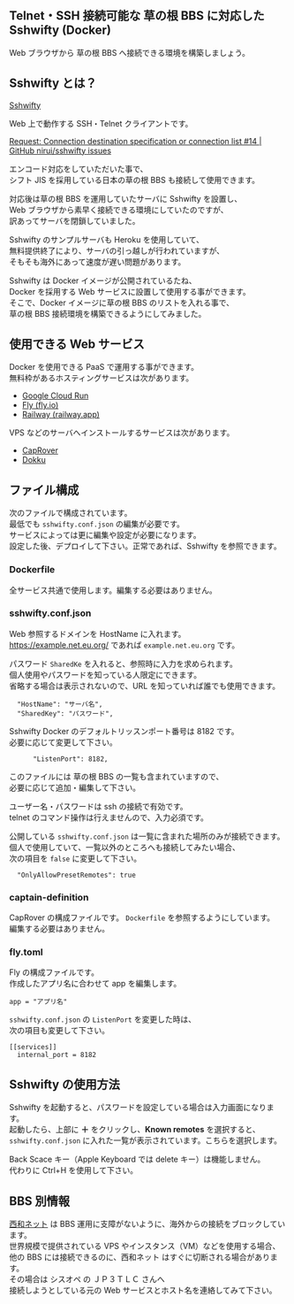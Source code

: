 ## Telnet・SSH 接続可能な 草の根 BBS に対応した Sshwifty (Docker)

Web ブラウザから 草の根 BBS へ接続できる環境を構築しましょう。

## Sshwifty とは？

[Sshwifty](https://github.com/nirui/sshwifty)

Web 上で動作する SSH・Telnet クライアントです。

[Request: Connection destination specification or connection list #14 | GitHub nirui/sshwifty issues](https://github.com/nirui/sshwifty/issues/14)

エンコード対応をしていただいた事で、\
シフト JIS を採用している日本の草の根 BBS も接続して使用できます。

対応後は草の根 BBS を運用していたサーバに Sshwifty を設置し、\
Web ブラウザから素早く接続できる環境にしていたのですが、\
訳あってサーバを閉鎖していました。

Sshwifty のサンプルサーバも Heroku を使用していて、\
無料提供終了により、サーバの引っ越しが行われていますが、\
そもそも海外にあって速度が遅い問題があります。

Sshwifty は Docker イメージが公開されているたね、\
Docker を採用する Web サービスに設置して使用する事ができます。\
そこで、Docker イメージに草の根 BBS のリストを入れる事で、\
草の根 BBS 接続環境を構築できるようにしてみました。

## 使用できる Web サービス

Docker を使用できる PaaS で運用する事ができます。\
無料枠があるホスティングサービスは次があります。

- [Google Cloud Run](https://cloud.google.com/run?hl=ja)
- [Fly (fly.io)](https://fly.io/)
- [Railway (railway.app)](https://railway.app/)

VPS などのサーバへインストールするサービスは次があります。

- [CapRover](https://caprover.com/)
- [Dokku](https://dokku.com/)

## ファイル構成

次のファイルで構成されています。\
最低でも `sshwifty.conf.json` の編集が必要です。\
サービスによっては更に編集や設定が必要になります。\
設定した後、デプロイして下さい。正常であれば、Sshwifty を参照できます。

### Dockerfile

全サービス共通で使用します。編集する必要はありません。

### sshwifty.conf.json

Web 参照するドメインを HostName に入れます。\
https://example.net.eu.org/ であれば `example.net.eu.org` です。

パスワード `SharedKe` を入れると、参照時に入力を求められます。\
個人使用やパスワードを知っている人限定にできます。\
省略する場合は表示されないので、URL を知っていれば誰でも使用できます。

```
  "HostName": "サーバ名",
  "SharedKey": "パスワード",
```

Sshwifty Docker のデフォルトリッスンポート番号は 8182 です。\
必要に応じて変更して下さい。

```
      "ListenPort": 8182,
```

このファイルには 草の根 BBS の一覧も含まれていますので、\
必要に応じて追加・編集して下さい。

ユーザー名・パスワードは ssh の接続で有効です。\
telnet のコマンド操作は行えませんので、入力必須です。

公開している `sshwifty.conf.json` は一覧に含まれた場所のみが接続できます。\
個人で使用していて、一覧以外のところへも接続してみたい場合、\
次の項目を `false` に変更して下さい。

```
  "OnlyAllowPresetRemotes": true
```

### captain-definition

CapRover の構成ファイルです。 `Dockerfile` を参照するようにしています。\
編集する必要はありません。

### fly.toml

Fly の構成ファイルです。 \
作成したアプリ名に合わせて app を編集します。

```
app = "アプリ名"
```

`sshwifty.conf.json` の `ListenPort` を変更した時は、\
次の項目も変更して下さい。

```
[[services]]
  internal_port = 8182
```

## Sshwifty の使用方法

Sshwifty を起動すると、パスワードを設定している場合は入力画面になります。\
起動したら、上部に **＋** をクリックし、**Known remotes** を選択すると、\
`sshwifty.conf.json` に入れた一覧が表示されています。こちらを選択します。

Back Scace キー（Apple Keyboard では delete キー）は機能しません。\
代わりに Ctrl+H を使用して下さい。

## BBS 別情報

[西和ネット](http://jp3tlc.com/com/coms.shtml) は BBS 運用に支障がないように、海外からの接続をブロックしています。\
世界規模で提供されている VPS やインスタンス（VM）などを使用する場合、\
他の BBS には接続できるのに、西和ネット はすぐに切断される場合があります。\
その場合は シスオペ の ＪＰ３ＴＬＣ さんへ\
接続しようとしている元の Web サービスとホスト名を連絡してみて下さい。


